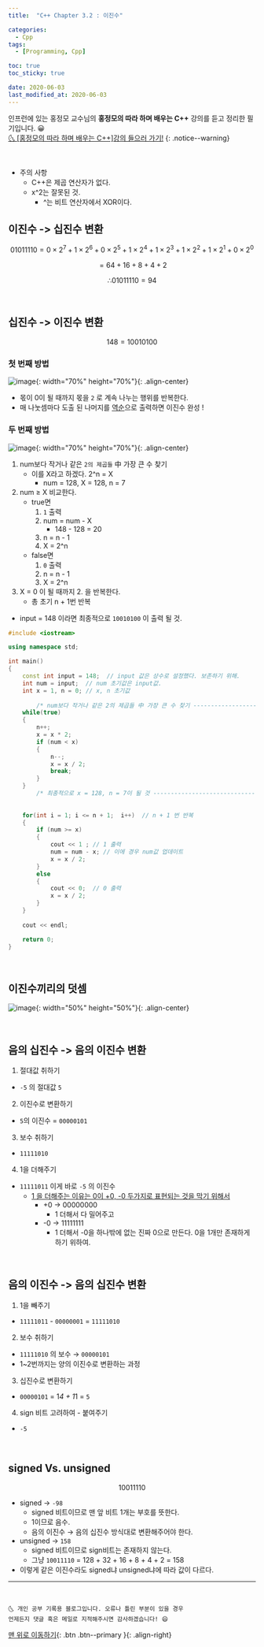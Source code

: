 ```yaml
---
title:  "C++ Chapter 3.2 : 이진수" 

categories:
  - Cpp
tags:
  - [Programming, Cpp]

toc: true
toc_sticky: true

date: 2020-06-03
last_modified_at: 2020-06-03
---
```


인프런에 있는 홍정모 교수님의 **홍정모의 따라 하며 배우는 C++** 강의를 듣고 정리한 필기입니다. 😀    
[🌜 [홍정모의 따라 하며 배우는 C++]강의 들으러 가기!](https://www.inflearn.com/course/following-c-plus)
{: .notice--warning}

<br>

- 주의 사항
    - C++은 제곱 연산자가 없다.
    - x^2는 잘못된 것.
        - ^는 비트 연산자에서 XOR이다.

## 이진수 -> 십진수 변환

$$01011110= 0 ×2^7 + 1 ×2^6 + 0 ×2^5 + 1 ×2^4 +  1 ×2^3 + 1 ×2^2 + 1 ×2^1 + 0 ×2^0 $$

$$=64 + 16 + 8 + 4 +2$$

$$ ∴ 01011110 = 94$$

<br>

## 십진수 -> 이진수 변환
$$148 = 10010100$$

### 첫 번째 방법

![image](https://user-images.githubusercontent.com/42318591/83949520-3b642600-a85f-11ea-814c-1f0ac8ead3d2.png){: width="70%" height="70%"}{: .align-center}

- 몫이 0이 될 때까지 몫을 `2` 로 계속 나누는 행위를 반복한다.
- 매 나눗셈마다 도출 된 나머지를 <u>역순</u>으로 출력하면 이진수 완성 !


### 두 번째 방법

![image](https://user-images.githubusercontent.com/42318591/83949878-4029d980-a861-11ea-9797-5d84dae38caf.png){: width="70%" height="70%"}{: .align-center}

1. num보다 작거나 같은 `2의 제곱들` 中 가장 큰 수 찾기
    - 이를 X라고 하겠다. 2^n = X
        - num = 128,  X = 128,  n = 7
2. num ≥ X 비교한다. 
    - true면
        1. `1` 출력
        2. num = num - X
            - 148 - 128 = 20
        3. n = n - 1
        4. X = 2^n
    - false면
        1. `0` 출력
        2. n = n - 1
        3. X = 2^n
3. X = 0 이 될 때까지 2. 을 반복한다.  
    - 총 초기 n + 1번 반복
- input = 148 이라면 최종적으로 `10010100` 이 출력 될 것.

```cpp
#include <iostream>

using namespace std;

int main()
{
    const int input = 148;  // input 값은 상수로 설정했다. 보존하기 위해.
    int num = input;  // num 초기값은 input값.
    int x = 1, n = 0; // x, n 초기값
    
		/* num보다 작거나 같은 2의 제곱들 中 가장 큰 수 찾기 ------------------------*/
    while(true)
    {
        n++;
        x = x * 2;
        if (num < x)
        {
            n--;
            x = x / 2;
            break;
        }
    }
		/* 최종적으로 x = 128, n = 7이 될 것 ---------------------------------------*/
    
		
    for(int i = 1; i <= n + 1;  i++)  // n + 1 번 반복
    {
        if (num >= x)
        {
            cout << 1 ; // 1 출력 
            num = num - x; // 이에 경우 num값 업데이트 
            x = x / 2;
        }
        else
        {
            cout << 0;  // 0 출력
            x = x / 2;
        }
    }
    
    cout << endl;

    return 0;
}
```

<br>

## 이진수끼리의 덧셈

![image](https://user-images.githubusercontent.com/42318591/83949904-972fae80-a861-11ea-9639-5db7dab9ade1.png){: width="50%" height="50%"}{: .align-center}

<br>

## 음의 십진수 -> 음의 이진수 변환
1. 절대값 취하기
- `-5` 의 절대값 `5`
2. 이진수로 변환하기
- `5`의 이진수 = `00000101`
3. 보수 취하기
- `11111010`
4. 1을 더해주기
- `11111011` 이게 바로 `-5` 의 이진수
  - <u>1 을 더해주는 이유는 0이 +0, -0 두가지로 표현되는 것을 막기 위해서</u>
    - +0 → 00000000
      - 1 더해서 다 밀어주고
    - -0 → 11111111
      - 1 더해서 -0을 하나밖에 없는 진짜 0으로 만든다. 0을 1개만 존재하게 하기 위하여.

<br>

## 음의 이진수 -> 음의 십진수 변환

1. 1을 빼주기
- `11111011` - `00000001` = `11111010`
2. 보수 취하기
- `11111010` 의 보수 → `00000101`
- 1~2번까지는 양의 이진수로 변환하는 과정
3. 십진수로 변환하기
- `00000101` = 1*4 + 1*1 = `5`
4. sign 비트 고려하여 - 붙여주기
- `-5`

<br>

## signed Vs. unsigned

$$10011110$$

- signed →  `-98`
    - signed 비트이므로 맨 앞 비트 1개는 부호를 뜻한다.
    - 1이므로 음수.
    - 음의 이진수 → 음의 십진수 방식대로 변환해주어야 한다.
- unsigned → `158`
    - signed 비트이므로 sign비트는 존재하지 않는다.
    - 그냥 `10011110` = 128 + 32 + 16 + 8 + 4 + 2  = 158
- 이렇게 같은 이진수라도 signed냐 unsigned냐에 따라 값이 다르다.

***
<br>

    🌜 개인 공부 기록용 블로그입니다. 오류나 틀린 부분이 있을 경우 
    언제든지 댓글 혹은 메일로 지적해주시면 감사하겠습니다! 😄

[맨 위로 이동하기](#){: .btn .btn--primary }{: .align-right}